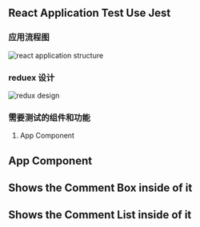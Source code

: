 ## React Application Test Use Jest

### 应用流程图

![react application structure](/assets/app-structure.png)

### reduex 设计

![redux design](/assets/redux-design.png)

### 需要测试的组件和功能

1.  App Component

## App Component

## Shows the Comment Box inside of it

## Shows the Comment List inside of it
